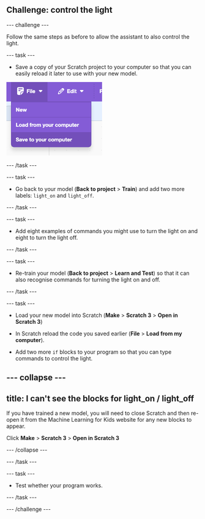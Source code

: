 ## Challenge: control the light

--- challenge ---

Follow the same steps as before to allow the assistant to also control the light.

--- task ---

+ Save a copy of your Scratch project to your computer so that you can easily reload it later to use with your new model.

![Click on File and then Save to computer](images/save-to-computer.png)

--- /task ---

--- task ---

+ Go back to your model (**Back to project** > **Train**) and add two more labels: `light_on` and `light_off`.

--- /task ---

--- task ---

+ Add eight examples of commands you might use to turn the light on and eight to turn the light off.

--- /task ---

--- task ---

+ Re-train your model (**Back to project** > **Learn and Test**) so that it can also recognise commands for turning the light on and off.

--- /task ---

--- task ---

+ Load your new model into Scratch (**Make** > **Scratch 3** > **Open in Scratch 3**)

+ In Scratch reload the code you saved earlier (**File** > **Load from my computer**).

+ Add two more `if` blocks to your program so that you can type commands to control the light.

--- collapse ---
---
title: I can't see the blocks for light_on / light_off
---

If you have trained a new model, you will need to close Scratch and then re-open it from the Machine Learning for Kids website for any new blocks to appear.

Click **Make** > **Scratch 3** > **Open in Scratch 3**

--- /collapse ---

--- /task ---

--- task ---

+ Test whether your program works.

--- /task ---

--- /challenge ---
